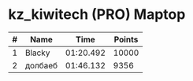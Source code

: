 # kz_kiwitech (PRO) Maptop

|  # | Name | Time | Points |
|-------------- | -------------- | -------------- | -------------- | 
| 1 | Blacky | 01:20.492 | 10000 | 
| 2 | долбаеб | 01:46.132 | 9356 | 

